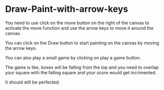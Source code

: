 # Draw-Paint-with-arrow-keys


You need to use click on the move button on the right of the canvas to activate the move function and use the arrow keys to move it around the canvas.

You can click on the Draw button to start painting on the canvas by moving the arrow keys.

You can also play a small game by clicking on play a game button.

The game is like, boxes will be falling from the top and you need to overlap your square with the falling square and your score would get incrimented.

It should still be perfected.
